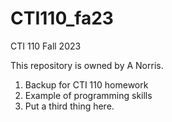 # CTI110_fa23
CTI 110 Fall 2023

This repository is owned by A Norris.
1. Backup for CTI 110 homework
2. Example of programming skills
3. Put a third thing here.

   
